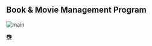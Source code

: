 
## Book & Movie Management Program

![main](https://user-images.githubusercontent.com/76423543/107517831-9a99e780-6bf1-11eb-9b92-6333cc880597.JPG)

[:camera:](https://drive.google.com/file/d/1L5m0KZiBXUqCtbJYToKg9sVf1XJednkv/view?usp=sharing)



